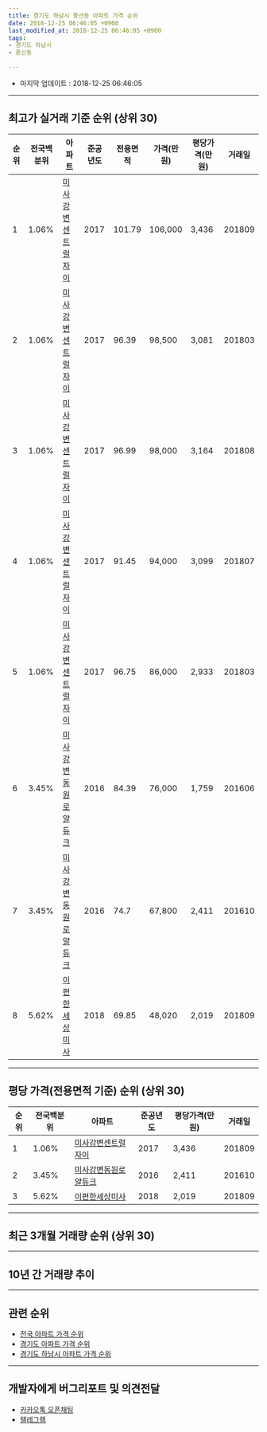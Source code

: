 ```yaml
---
title: 경기도 하남시 풍산동 아파트 가격 순위
date: 2018-12-25 06:46:05 +0900
last_modified_at: 2018-12-25 06:46:05 +0900
tags:
- 경기도 하남시
- 풍산동

---
```


* 마지막 업데이트 : 2018-12-25 06:46:05

---

## 최고가 실거래 기준 순위 (상위 30)


|순위|전국백분위|아파트|준공년도|전용면적|가격(만원)|평당가격(만원)|거래일|
|---|---|---|---|---|---|---|---|
|1|1.06%|[미사강변센트럴자이](https://search.naver.com/search.naver?query=%EA%B2%BD%EA%B8%B0%EB%8F%84+%ED%95%98%EB%82%A8%EC%8B%9C+%ED%92%8D%EC%82%B0%EB%8F%99+%EB%AF%B8%EC%82%AC%EA%B0%95%EB%B3%80%EC%84%BC%ED%8A%B8%EB%9F%B4%EC%9E%90%EC%9D%B4)|2017|101.79|106,000|3,436|201809|
|2|1.06%|[미사강변센트럴자이](https://search.naver.com/search.naver?query=%EA%B2%BD%EA%B8%B0%EB%8F%84+%ED%95%98%EB%82%A8%EC%8B%9C+%ED%92%8D%EC%82%B0%EB%8F%99+%EB%AF%B8%EC%82%AC%EA%B0%95%EB%B3%80%EC%84%BC%ED%8A%B8%EB%9F%B4%EC%9E%90%EC%9D%B4)|2017|96.39|98,500|3,081|201803|
|3|1.06%|[미사강변센트럴자이](https://search.naver.com/search.naver?query=%EA%B2%BD%EA%B8%B0%EB%8F%84+%ED%95%98%EB%82%A8%EC%8B%9C+%ED%92%8D%EC%82%B0%EB%8F%99+%EB%AF%B8%EC%82%AC%EA%B0%95%EB%B3%80%EC%84%BC%ED%8A%B8%EB%9F%B4%EC%9E%90%EC%9D%B4)|2017|96.99|98,000|3,164|201808|
|4|1.06%|[미사강변센트럴자이](https://search.naver.com/search.naver?query=%EA%B2%BD%EA%B8%B0%EB%8F%84+%ED%95%98%EB%82%A8%EC%8B%9C+%ED%92%8D%EC%82%B0%EB%8F%99+%EB%AF%B8%EC%82%AC%EA%B0%95%EB%B3%80%EC%84%BC%ED%8A%B8%EB%9F%B4%EC%9E%90%EC%9D%B4)|2017|91.45|94,000|3,099|201807|
|5|1.06%|[미사강변센트럴자이](https://search.naver.com/search.naver?query=%EA%B2%BD%EA%B8%B0%EB%8F%84+%ED%95%98%EB%82%A8%EC%8B%9C+%ED%92%8D%EC%82%B0%EB%8F%99+%EB%AF%B8%EC%82%AC%EA%B0%95%EB%B3%80%EC%84%BC%ED%8A%B8%EB%9F%B4%EC%9E%90%EC%9D%B4)|2017|96.75|86,000|2,933|201803|
|6|3.45%|[미사강변동원로얄듀크](https://search.naver.com/search.naver?query=%EA%B2%BD%EA%B8%B0%EB%8F%84+%ED%95%98%EB%82%A8%EC%8B%9C+%ED%92%8D%EC%82%B0%EB%8F%99+%EB%AF%B8%EC%82%AC%EA%B0%95%EB%B3%80%EB%8F%99%EC%9B%90%EB%A1%9C%EC%96%84%EB%93%80%ED%81%AC)|2016|84.39|76,000|1,759|201606|
|7|3.45%|[미사강변동원로얄듀크](https://search.naver.com/search.naver?query=%EA%B2%BD%EA%B8%B0%EB%8F%84+%ED%95%98%EB%82%A8%EC%8B%9C+%ED%92%8D%EC%82%B0%EB%8F%99+%EB%AF%B8%EC%82%AC%EA%B0%95%EB%B3%80%EB%8F%99%EC%9B%90%EB%A1%9C%EC%96%84%EB%93%80%ED%81%AC)|2016|74.7|67,800|2,411|201610|
|8|5.62%|[이편한세상미사](https://search.naver.com/search.naver?query=%EA%B2%BD%EA%B8%B0%EB%8F%84+%ED%95%98%EB%82%A8%EC%8B%9C+%ED%92%8D%EC%82%B0%EB%8F%99+%EC%9D%B4%ED%8E%B8%ED%95%9C%EC%84%B8%EC%83%81%EB%AF%B8%EC%82%AC)|2018|69.85|48,020|2,019|201809|


---

## 평당 가격(전용면적 기준) 순위 (상위 30)


|순위|전국백분위|아파트|준공년도|평당가격(만원)|거래일|
|---|---|---|---|---|---|
|1|1.06%|[미사강변센트럴자이](https://search.naver.com/search.naver?query=%EA%B2%BD%EA%B8%B0%EB%8F%84+%ED%95%98%EB%82%A8%EC%8B%9C+%ED%92%8D%EC%82%B0%EB%8F%99+%EB%AF%B8%EC%82%AC%EA%B0%95%EB%B3%80%EC%84%BC%ED%8A%B8%EB%9F%B4%EC%9E%90%EC%9D%B4)|2017|3,436|201809|
|2|3.45%|[미사강변동원로얄듀크](https://search.naver.com/search.naver?query=%EA%B2%BD%EA%B8%B0%EB%8F%84+%ED%95%98%EB%82%A8%EC%8B%9C+%ED%92%8D%EC%82%B0%EB%8F%99+%EB%AF%B8%EC%82%AC%EA%B0%95%EB%B3%80%EB%8F%99%EC%9B%90%EB%A1%9C%EC%96%84%EB%93%80%ED%81%AC)|2016|2,411|201610|
|3|5.62%|[이편한세상미사](https://search.naver.com/search.naver?query=%EA%B2%BD%EA%B8%B0%EB%8F%84+%ED%95%98%EB%82%A8%EC%8B%9C+%ED%92%8D%EC%82%B0%EB%8F%99+%EC%9D%B4%ED%8E%B8%ED%95%9C%EC%84%B8%EC%83%81%EB%AF%B8%EC%82%AC)|2018|2,019|201809|


---

## 최근 3개월 거래량 순위 (상위 30)


<div style="width:100%;">
    <canvas id="deal_count_ranking" height="250"></canvas>
</div>


<script>
new Chart(document.getElementById("deal_count_ranking"), {
    type: 'horizontalBar',
    data: {
        labels: ['미사강변동원로얄듀크', '미사강변센트럴자이'],
        datasets: [{
            label: '실거래 수',
            data: [4, 2],
            borderColor: "rgba(255, 0, 128, 1)",
            backgroundColor: "rgba(255, 0, 128, 0.5)",
            fill: false,
        }]
    },
    options: {
        responsive: true,
        title: {
            display: true,
            text: '최근 3개월 거래량 순위'
        },
        tooltips: {
            mode: 'index',
            intersect: false,
            callbacks: {
                title: function(tooltipItems, data) {
                    return "실거래 수:";
                },
                label: function(tooltipItem, data) {
                    return data.labels[tooltipItem.index] + ": " + tooltipItem.xLabel;
                }
            }
        },
        hover: {
            mode: 'nearest',
            intersect: true
        },
        scales: {
            xAxes: [{
                display: true,
                scaleLabel: {
                    display: true,
                    labelString: '실거래 수'
                },
                ticks: {
                    suggestedMin: 0,
                }
            }],
            yAxes: [{
                display: true,
                ticks: {
                    autoSkip: false,
                    callback: function(value, index, values) {
                        if (value.length > 15)
                            return value.substr(0, 13) + "...";
                        else
                            return value;
                    }
                },
                scaleLabel: {
                    display: false,
                }
            }]
        }
    }
});

</script>


---

## 10년 간 거래량 추이


<div style="width:100%;">
    <canvas id="deal_progress" height="250"></canvas>
</div>

<script>
new Chart(document.getElementById("deal_progress"), {
    type: 'line',
    data: {
        labels: ['200812','200901','200902','200903','200904','200905','200906','200907','200908','200909','200910','200911','200912','201001','201002','201003','201004','201005','201006','201007','201008','201009','201010','201011','201012','201101','201102','201103','201104','201105','201106','201107','201108','201109','201110','201111','201112','201201','201202','201203','201204','201205','201206','201207','201208','201209','201210','201211','201212','201301','201302','201303','201304','201305','201306','201307','201308','201309','201310','201311','201312','201401','201402','201403','201404','201405','201406','201407','201408','201409','201410','201411','201412','201501','201502','201503','201504','201505','201506','201507','201508','201509','201510','201511','201512','201601','201602','201603','201604','201605','201606','201607','201608','201609','201610','201611','201612','201701','201702','201703','201704','201705','201706','201707','201708','201709','201710','201711','201712','201801','201802','201803','201804','201805','201806','201807','201808','201809','201810','201811','201812'],
        datasets: [{
            label: '실거래 수',
            pointRadius: 1,
            data: [0, 0, 0, 0, 0, 0, 0, 0, 0, 0, 0, 0, 0, 0, 0, 0, 0, 0, 0, 0, 0, 0, 0, 0, 0, 0, 0, 0, 0, 0, 0, 0, 0, 0, 0, 0, 0, 0, 0, 0, 0, 0, 0, 0, 0, 0, 0, 0, 0, 0, 0, 0, 0, 0, 0, 0, 0, 0, 0, 0, 0, 0, 0, 0, 0, 0, 0, 0, 0, 0, 0, 0, 0, 0, 0, 0, 0, 0, 0, 0, 0, 0, 0, 0, 0, 0, 0, 0, 0, 0, 2, 1, 0, 0, 3, 0, 0, 0, 1, 0, 0, 0, 3, 1, 1, 1, 1, 4, 0, 4, 13, 9, 1, 2, 4, 5, 12, 10, 5, 1, 0],
            borderColor: "rgba(255, 201, 14, 1)",
            backgroundColor: "rgba(255, 201, 14, 0.5)",
            fill: true,
        }]
    },
    options: {
        responsive: true,
        title: {
            display: true,
            text: '10년간 거래량 추이'
        },
        tooltips: {
            mode: 'index',
            intersect: false,
        },
        hover: {
            mode: 'nearest',
            intersect: true
        },
        scales: {
            xAxes: [{
                display: true,
                scaleLabel: {
                    display: true,
                    labelString: '년/월'
                }
            }],
            yAxes: [{
                display: true,
                ticks: {
                    suggestedMin: 0,
                },
                scaleLabel: {
                    display: true,
                    labelString: '실거래 수'
                }
            }]
        }
    }
});

</script>


---

## 관련 순위

- [전국 아파트 가격 순위](https://inasie.github.io/apt-ranking/전국)
- [경기도 아파트 가격 순위](https://inasie.github.io/apt-ranking/경기도)
- [경기도 하남시 아파트 가격 순위](https://inasie.github.io/apt-ranking/경기도-하남시)


---

## 개발자에게 버그리포트 및 의견전달

- [카카오톡 오픈채팅](https://open.kakao.com/o/gLJUAP4)
- [텔레그램](https://t.me/inasie)


